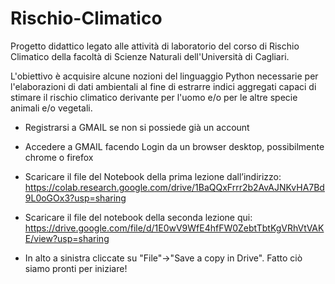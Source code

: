# Rischio-Climatico

Progetto didattico legato alle attività di laboratorio del corso di Rischio Climatico della facoltà di Scienze Naturali 
dell'Università di Cagliari.

L'obiettivo è acquisire alcune nozioni del linguaggio Python necessarie per l'elaborazioni di dati ambientali al fine di estrarre 
indici aggregati capaci di stimare il rischio climatico derivante per l'uomo e/o per le altre specie animali e/o vegetali.

- Registrarsi a GMAIL se non si possiede già un account

- Accedere a GMAIL facendo Login da un browser desktop, possibilmente chrome o firefox

- Scaricare il file del Notebook della prima lezione dall’indirizzo:
 https://colab.research.google.com/drive/1BaQQxFrrr2b2AvAJNKvHA7Bd9L0oGOx3?usp=sharing
 
- Scaricare il file del notebook della seconda lezione qui: https://drive.google.com/file/d/1E0wV9WfE4hfFW0ZebtTbtKgVRhVtVAKE/view?usp=sharing

- In alto a sinistra cliccate su "File"->"Save a copy in Drive". Fatto ciò siamo pronti per iniziare!

